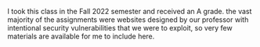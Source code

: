 I took this class in the Fall 2022 semester and received an A grade. the vast majority of the assignments were websites designed by our professor with intentional security vulnerabilities that we were to exploit, so very few materials are available for me to include here.
